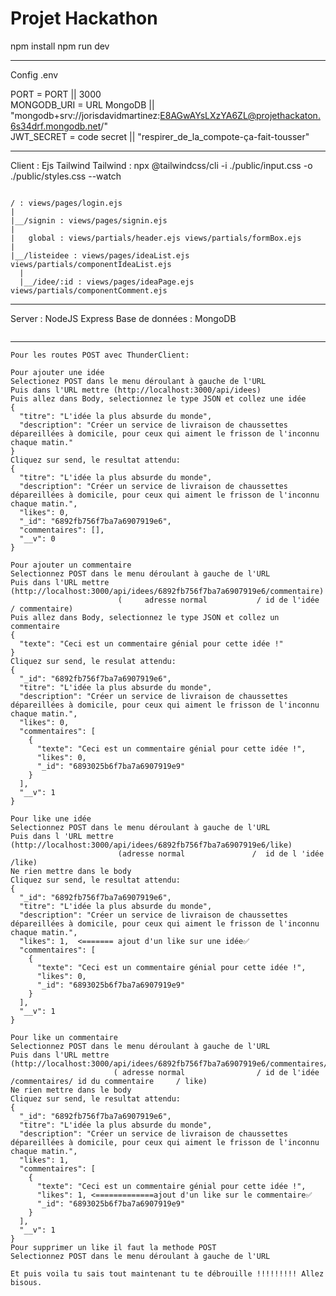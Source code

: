 # Projet Hackathon

npm install
npm run dev

-----------------------------------------------------------------
Config .env

PORT = PORT || 3000  
MONGODB_URI = URL MongoDB || "mongodb+srv://jorisdavidmartinez:E8AGwAYsLXzYA6ZL@projethackaton.6s34drf.mongodb.net/"  
JWT_SECRET = code secret || "respirer_de_la_compote-ça-fait-tousser"

-----------------------------------------------------------------
Client : Ejs Tailwind
Tailwind : npx @tailwindcss/cli -i ./public/input.css -o ./public/styles.css --watch
```

/ : views/pages/login.ejs
|
|__/signin : views/pages/signin.ejs
|
|   global : views/partials/header.ejs views/partials/formBox.ejs
|
|__/listeidee : views/pages/ideaList.ejs views/partials/componentIdeaList.ejs
  |
  |__/idee/:id : views/pages/ideaPage.ejs views/partials/componentComment.ejs

```

-----------------------------------------------------------------
Server : NodeJS Express
Base de données : MongoDB 
```

```

-----------------------------------------------------------------
```
Pour les routes POST avec ThunderClient:

Pour ajouter une idée
Selectionez POST dans le menu déroulant à gauche de l'URL
Puis dans l'URL mettre (http://localhost:3000/api/idees)
Puis allez dans Body, selectionnez le type JSON et collez une idée
{
  "titre": "L'idée la plus absurde du monde",
  "description": "Créer un service de livraison de chaussettes dépareillées à domicile, pour ceux qui aiment le frisson de l'inconnu chaque matin."
}
Cliquez sur send, le resultat attendu:
{
  "titre": "L'idée la plus absurde du monde",
  "description": "Créer un service de livraison de chaussettes dépareillées à domicile, pour ceux qui aiment le frisson de l'inconnu chaque matin.",
  "likes": 0,
  "_id": "6892fb756f7ba7a6907919e6",
  "commentaires": [],
  "__v": 0
}

Pour ajouter un commentaire
Selectionnez POST dans le menu déroulant à gauche de l'URL
Puis dans l'URL mettre (http://localhost:3000/api/idees/6892fb756f7ba7a6907919e6/commentaire)
                        (     adresse normal           / id de l'idée          / commentaire) 
Puis allez dans Body, selectionnez le type JSON et collez un commentaire
{
  "texte": "Ceci est un commentaire génial pour cette idée !"
}
Cliquez sur send, le resulat attendu:
{
  "_id": "6892fb756f7ba7a6907919e6",
  "titre": "L'idée la plus absurde du monde",
  "description": "Créer un service de livraison de chaussettes dépareillées à domicile, pour ceux qui aiment le frisson de l'inconnu chaque matin.",
  "likes": 0,
  "commentaires": [
    {
      "texte": "Ceci est un commentaire génial pour cette idée !",
      "likes": 0,
      "_id": "6893025b6f7ba7a6907919e9"
    }
  ],
  "__v": 1
}

Pour like une idée
Selectionnez POST dans le menu déroulant à gauche de l'URL
Puis dans l 'URL mettre (http://localhost:3000/api/idees/6892fb756f7ba7a6907919e6/like)
                        (adresse normal               /  id de l 'idée           /like)
Ne rien mettre dans le body
Cliquez sur send, le resultat attendu:
{
  "_id": "6892fb756f7ba7a6907919e6",
  "titre": "L'idée la plus absurde du monde",
  "description": "Créer un service de livraison de chaussettes dépareillées à domicile, pour ceux qui aiment le frisson de l'inconnu chaque matin.",
  "likes": 1,  <======= ajout d'un like sur une idée✅
  "commentaires": [
    {
      "texte": "Ceci est un commentaire génial pour cette idée !",
      "likes": 0,
      "_id": "6893025b6f7ba7a6907919e9"
    }
  ],
  "__v": 1
}

Pour like un commentaire
Selectionnez POST dans le menu déroulant à gauche de l'URL
Puis dans l'URL mettre (http://localhost:3000/api/idees/6892fb756f7ba7a6907919e6/commentaires/6893025b6f7ba7a6907919e9/like)
                       ( adresse normal                / id de l'idée           /commentaires/ id du commentaire     / like)
Ne rien mettre dans le body
Cliquez sur send, le resultat attendu:
{
  "_id": "6892fb756f7ba7a6907919e6",
  "titre": "L'idée la plus absurde du monde",
  "description": "Créer un service de livraison de chaussettes dépareillées à domicile, pour ceux qui aiment le frisson de l'inconnu chaque matin.",
  "likes": 1,
  "commentaires": [
    {
      "texte": "Ceci est un commentaire génial pour cette idée !",
      "likes": 1, <=============ajout d'un like sur le commentaire✅
      "_id": "6893025b6f7ba7a6907919e9"
    }
  ],
  "__v": 1
}
Pour supprimer un like il faut la methode POST
Selectionnez POST dans le menu déroulant à gauche de l'URL

Et puis voila tu sais tout maintenant tu te débrouille !!!!!!!!! Allez bisous.
```